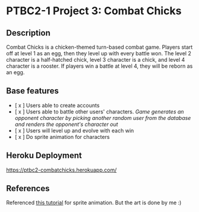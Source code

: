 # PTBC2-1 Project 3: Combat Chicks

## Description

Combat Chicks is a chicken-themed turn-based combat game. Players start off at level 1 as an egg, then they level up with every battle won. The level 2 character is a half-hatched chick, level 3 character is a chick, and level 4 character is a rooster. If players win a battle at level 4, they will be reborn as an egg.

## Base features

- [ x ] Users able to create accounts
- [ x ] Users able to battle other users' characters.
  _Game generates an opponent character by picking another random user from the database and renders the opponent's character out_
- [ x ] Users will level up and evolve with each win
- [ x ] Do sprite animation for characters

## Heroku Deployment
https://ptbc2-combatchicks.herokuapp.com/

## References
Referenced [this tutorial](https://www.youtube.com/watch?v=CY0HE277IBM) for sprite animation. But the art is done by me :)
